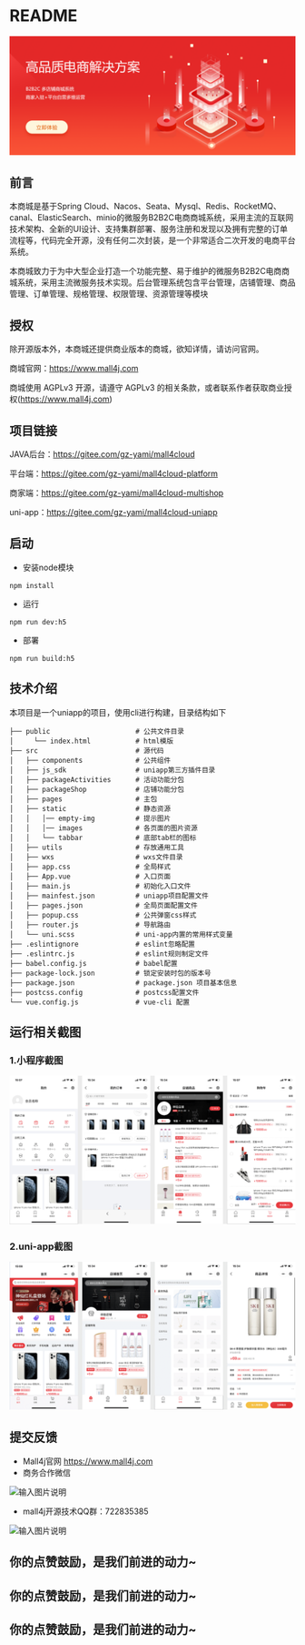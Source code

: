 # README

![image-20210705143529597](doc/img/readme/image-20210705143529597.png)

## 前言

本商城是基于Spring Cloud、Nacos、Seata、Mysql、Redis、RocketMQ、canal、ElasticSearch、minio的微服务B2B2C电商商城系统，采用主流的互联网技术架构、全新的UI设计、支持集群部署、服务注册和发现以及拥有完整的订单流程等，代码完全开源，没有任何二次封装，是一个非常适合二次开发的电商平台系统。

本商城致力于为中大型企业打造一个功能完整、易于维护的微服务B2B2C电商商城系统，采用主流微服务技术实现。后台管理系统包含平台管理，店铺管理、商品管理、订单管理、规格管理、权限管理、资源管理等模块



## 授权

除开源版本外，本商城还提供商业版本的商城，欲知详情，请访问官网。

商城官网：https://www.mall4j.com

商城使用 AGPLv3 开源，请遵守 AGPLv3 的相关条款，或者联系作者获取商业授权(https://www.mall4j.com)



## 项目链接

JAVA后台：https://gitee.com/gz-yami/mall4cloud

平台端：https://gitee.com/gz-yami/mall4cloud-platform

商家端：https://gitee.com/gz-yami/mall4cloud-multishop

uni-app：https://gitee.com/gz-yami/mall4cloud-uniapp


## 启动

- 安装node模块

```
npm install
```

- 运行

```
npm run dev:h5
```

- 部署

```
npm run build:h5
```


## 技术介绍



本项目是一个uniapp的项目，使用cli进行构建，目录结构如下



```
├── public                     # 公共文件目录
│     └── index.html           # html模版 
├── src                        # 源代码
│   ├── components             # 公共组件
│   ├── js_sdk                 # uniapp第三方插件目录
│   ├── packageActivities      # 活动功能分包
│   ├── packageShop            # 店铺功能分包
│   ├── pages                  # 主包
│   ├── static                 # 静态资源
│   │   │── empty-img          # 提示图片
│   │   │── images             # 各页面的图片资源
│   │   └── tabbar             # 底部tab栏的图标
│   ├── utils                  # 存放通用工具
│   ├── wxs                    # wxs文件目录  
│   ├── app.css                # 全局样式
│   ├── App.vue                # 入口页面
│   ├── main.js                # 初始化入口文件
│   ├── mainfest.json          # uniapp项目配置文件
│   ├── pages.json             # 全局页面配置文件
│   ├── popup.css              # 公共弹窗css样式
│   ├── router.js              # 导航路由
│   └── uni.scss               # uni-app内置的常用样式变量
├── .eslintignore              # eslint忽略配置
├── .eslintrc.js               # eslint规则制定文件
├── babel.config.js            # babel配置
├── package-lock.json          # 锁定安装时包的版本号
├── package.json               # package.json 项目基本信息
├── postcss.config             # postcss配置文件
└── vue.config.js              # vue-cli 配置
```


## 运行相关截图

### 1.小程序截图

![小程序](doc/img/readme/小程序.png)

### 2.uni-app截图

![uniapp](doc/img/readme/uniapp.png)

## 提交反馈
- Mall4j官网 https://www.mall4j.com
- 商务合作微信

![输入图片说明](https://images.gitee.com/uploads/images/2021/0703/131508_13858876_5094767.jpeg "法宝微信2.jpg")


- mall4j开源技术QQ群：722835385

![输入图片说明](https://images.gitee.com/uploads/images/2021/0703/110919_835cf484_5094767.jpeg "mall4j群.jpg")

## 你的点赞鼓励，是我们前进的动力~
## 你的点赞鼓励，是我们前进的动力~
## 你的点赞鼓励，是我们前进的动力~
